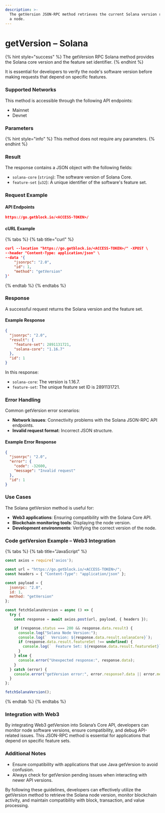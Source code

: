 ```yaml
---
description: >-
  The getVersion JSON-RPC method retrieves the current Solana version running on
  a node.
---
```


# getVersion – Solana

{% hint style="success" %}
The getVersion RPC Solana method provides the Solana core version and the feature set identifier.
{% endhint %}

It is essential for developers to verify the node's software version before making requests that depend on specific features.

### Supported Networks

This method is accessible through the following API endpoints:

* Mainnet
* Devnet

### Parameters

{% hint style="info" %}
This method does not require any parameters.
{% endhint %}

### Result

The response contains a JSON object with the following fields:

* `solana-core` (`string`): The software version of Solana Core.
* `feature-set` (`u32`): A unique identifier of the software's feature set.

### Request Example

#### API Endpoints

```json
https://go.getblock.io/<ACCESS-TOKEN>/
```

#### cURL Example

{% tabs %}
{% tab title="curl" %}
```json
curl --location "https://go.getblock.io/<ACCESS-TOKEN>/" -XPOST \
--header "Content-Type: application/json" \
--data '{
    "jsonrpc": "2.0",
    "id": 1,
    "method": "getVersion"
}'
```
{% endtab %}
{% endtabs %}

### Response

A successful request returns the Solana version and the feature set.

#### Example Response

```json
{
  "jsonrpc": "2.0",
  "result": {
    "feature-set": 2891131721,
    "solana-core": "1.16.7"
  },
  "id": 1
}
```

In this response:

* `solana-core`: The version is 1.16.7.
* `feature-set`: The unique feature set ID is 2891131721.

### Error Handling

Common getVersion error scenarios:

* **Network issues**: Connectivity problems with the Solana JSON-RPC API endpoints.
* **Invalid request format**: Incorrect JSON structure.

#### Example Error Response

```json
{
  "jsonrpc": "2.0",
  "error": {
    "code": -32600,
    "message": "Invalid request"
  },
  "id": 1
}
```

### Use Cases

The Solana getVersion method is useful for:

* **Web3 applications**: Ensuring compatibility with the Solana Core API.
* **Blockchain monitoring tools**: Displaying the node version.
* **Development environments**: Verifying the correct version of the node.

### Code getVersion Example – Web3 Integration

{% tabs %}
{% tab title="JavaScript" %}
```javascript
const axios = require('axios');

const url = "https://go.getblock.io/<ACCESS-TOKEN>/"; 
const headers = { "Content-Type": "application/json" };

const payload = {
  jsonrpc: "2.0",
  id: 1,
  method: "getVersion"
};

const fetchSolanaVersion = async () => {
  try {
    const response = await axios.post(url, payload, { headers });

    if (response.status === 200 && response.data.result) {
      console.log("Solana Node Version:");
      console.log(`  Version: ${response.data.result.solanaCore}`);
      if (response.data.result.featureSet !== undefined) {
        console.log(`  Feature Set: ${response.data.result.featureSet}`);
      }
    } else {
      console.error("Unexpected response:", response.data);
    }
  } catch (error) {
    console.error("getVersion error:", error.response?.data || error.message);
  }
};

fetchSolanaVersion();

```
{% endtab %}
{% endtabs %}

### Integration with Web3

By integrating Web3 getVersion into Solana’s Core API, developers can monitor node software versions, ensure compatibility, and debug API-related issues. This JSON-RPC method is essential for applications that depend on specific feature sets.

### Additional Notes

* Ensure compatibility with applications that use Java getVersion to avoid confusion.
* Always check for getVersion pending issues when interacting with newer API versions.

By following these guidelines, developers can effectively utilize the getVersion method to retrieve the Solana node version, monitor blockchain activity, and maintain compatibility with block, transaction, and value processing.
